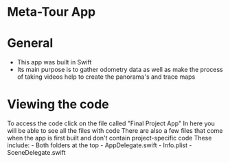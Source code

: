 # Meta-Tour App

# General
- This app was built in Swift
- Its main purpose is to gather odometry data as well as make the process of taking videos help to create the panorama's and trace maps

# Viewing the code
To access the code click on the file called "Final Project App" 
In here you will be able to see all the files with code
There are also a few files that come when the app is first built and don't contain project-specific code
  These include:
    - Both folders at the top
    - AppDelegate.swift
    - Info.plist
    - SceneDelegate.swift
